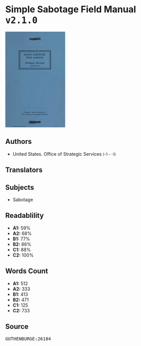 # Simple Sabotage Field Manual <kbd>v2.1.0</kbd>

![](./cover.medium.jpg "")

## Authors


 - United States. Office of Strategic Services <small>(-1 - -1)</small>

## Translators



## Subjects


 - Sabotage

## Readablility


 - **A1:** 59%
 - **A2:** 68%
 - **B1:** 77%
 - **B2:** 86%
 - **C1:** 88%
 - **C2:** 100%

## Words Count


 - **A1:** 512
 - **A2:** 333
 - **B1:** 413
 - **B2:** 471
 - **C1:** 125
 - **C2:** 733

## Source


<kbd>GUTHENBURGE:26184</kbd>
